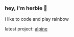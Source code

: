 ### hey, i'm herbie 👋

i like to code and play rainbow

latest project: [alpine](https://github.com/herbievine/alpine "Alpine")
